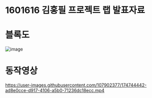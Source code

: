 # 1601616 김홍필 프로젝트 랩 발표자료
# 블록도
![image](https://user-images.githubusercontent.com/107902377/174746375-b2db59b0-89e8-4f9e-9c80-85bdf965255b.png)

# 동작영상

https://user-images.githubusercontent.com/107902377/174744442-ad8e0cce-d917-4106-a5b0-71236dc18ecc.mp4


